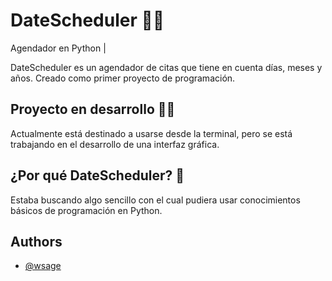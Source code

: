# DateScheduler 📅✨

Agendador en Python |

DateScheduler es un agendador de citas que tiene en cuenta días, meses y años. Creado como primer proyecto de programación.

## Proyecto en desarrollo 👨‍💻

Actualmente está destinado a usarse desde la terminal, pero se está trabajando en el desarrollo de una interfaz gráfica.


## ¿Por qué DateScheduler? 🤔

Estaba buscando algo sencillo con el cual pudiera usar conocimientos básicos de programación en Python.
## Authors

- [@wsage](https://www.github.com/wsage74)
